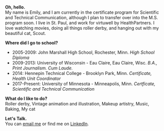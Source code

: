 **Oh, hello.** <br>
My name is Emily, and I am currently in the certificate program for Scientific and Technical Communication, although I plan to transfer over into the M.S. program soon. I live in St. Paul, and work for virtuwell by HealthPartners. I love watching movies, doing all things roller derby, and hanging out with my beautiful cat, Scout.

**Where did I go to school?**
* 2005-2009: John Marshall High School, Rochester, Minn. _High School Diploma_
* 2009-2013: University of Wisconsin - Eau Claire, Eau Claire, Wisc. _B.A., Print Journalism. Cum Laude._
* 2014: Hennepin Technical College - Brooklyn Park, Minn. _Certificate, Health Unit Coordinator_
* 2017-Present: University of Minnesota - Minneapolis, Minn. _Certficate, Scientific and Technical Communication_

**What do I like to do?** <br>
Roller derby, Vintage animation and illustration, Makeup artistry, Music, Baking, My cat

**Let's Talk.**<br>
You can [email me](mailto:gresb008@umn.edu) or find me on [LinkedIn](https://www.linkedin.com/in/emilygresbrink). 
